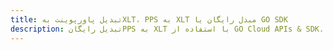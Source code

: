 ---title: تبدیل پاورپوینت بهXLT، PPS به XLT مبدل رایگان یا GO SDKdescription: تبدیل رایگانPPS به XLT با استفاده از GO Cloud APIs & SDK. همچنین اسناد Microsoft PowerPoint را در Cloud ایجاد، ویرایش و رندر کنید.---